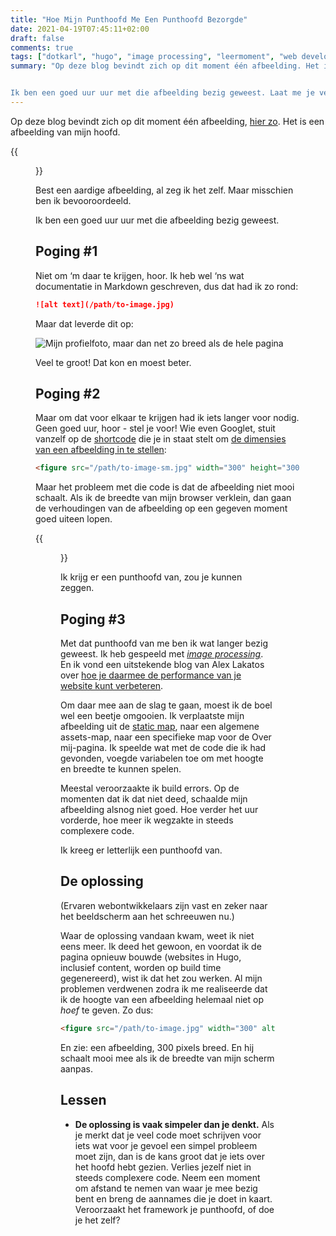 ```yaml
---
title: "Hoe Mijn Punthoofd Me Een Punthoofd Bezorgde"
date: 2021-04-19T07:45:11+02:00
draft: false
comments: true
tags: ["dotkarl", "hugo", "image processing", "leermoment", "web development"]
summary: "Op deze blog bevindt zich op dit moment één afbeelding. Het is een afbeelding van mijn hoofd. Best een aardige afbeelding, al zeg ik het zelf (maar misschien ben ik bevooroordeeld). 


Ik ben een goed uur uur met die afbeelding bezig geweest. Laat me je vertellen waarom."
---
```


Op deze blog bevindt zich op dit moment één afbeelding, [hier zo](/about). Het is een afbeelding van mijn hoofd. 


{{<figure src="/images/profile-picture-sm.jpg" width="300" alt="Mijn profielfoto, zoals te zien op de Over mij-pagina">}}


Best een aardige afbeelding, al zeg ik het zelf. Maar misschien ben ik bevooroordeeld.


Ik ben een goed uur uur met die afbeelding bezig geweest.


## Poging #1


Niet om ‘m daar te krijgen, hoor. Ik heb wel ‘ns wat documentatie in Markdown geschreven, dus dat had ik zo rond:


```markdown
![alt text](/path/to-image.jpg)
```


Maar dat leverde dit op:


![Mijn profielfoto, maar dan net zo breed als de hele pagina](/images/profile-picture-sm.jpg)


Veel te groot! Dat kon en moest beter. 


## Poging #2


Maar om dat voor elkaar te krijgen had ik iets langer voor nodig. Geen goed uur, hoor - stel je voor! Wie even Googlet, stuit vanzelf op de [shortcode](https://gohugo.io/content-management/shortcodes/) die je in staat stelt om [de dimensies van een afbeelding in te stellen](https://gohugo.io/content-management/shortcodes/#figure):


```html
<figure src="/path/to-image-sm.jpg" width="300" height="300" alt="alt text">
```


Maar het probleem met die code is dat de afbeelding niet mooi schaalt. Als ik de breedte van mijn browser verklein, dan gaan de verhoudingen van de afbeelding op een gegeven moment goed uiteen lopen. 


{{<figure src="/images/profile-picture-sm.jpg" width="200" height="300" alt="Mijn profielfoto, met scheve verhoudingen">}}


Ik krijg er een punthoofd van, zou je kunnen zeggen.


## Poging #3


Met dat punthoofd van me ben ik wat langer bezig geweest. Ik heb gespeeld met [*image processing*](https://gohugo.io/content-management/image-processing/). En ik vond een uitstekende blog van Alex Lakatos over [hoe je daarmee de performance van je website kunt verbeteren](https://alexlakatos.com/web/2020/07/17/hugo-image-processing/).


Om daar mee aan de slag te gaan, moest ik de boel wel een beetje omgooien. Ik verplaatste mijn afbeelding uit de [static map](https://gohugo.io/content-management/static-files/), naar een algemene assets-map, naar een specifieke map voor de Over mij-pagina. Ik speelde wat met de code die ik had gevonden, voegde variabelen toe om met hoogte en breedte te kunnen spelen. 


Meestal veroorzaakte ik build errors. Op de momenten dat ik dat niet deed, schaalde mijn afbeelding alsnog niet goed. Hoe verder het uur vorderde, hoe meer ik wegzakte in steeds complexere code.


Ik kreeg er letterlijk een punthoofd van. 


## De oplossing


(Ervaren webontwikkelaars zijn vast en zeker naar het beeldscherm aan het schreeuwen nu.) 


Waar de oplossing vandaan kwam, weet ik niet eens meer. Ik deed het gewoon, en voordat ik de pagina opnieuw bouwde (websites in Hugo, inclusief content, worden op build time gegenereerd), wist ik dat het zou werken. Al mijn problemen verdwenen zodra ik me realiseerde dat ik de hoogte van een afbeelding helemaal niet op *hoef* te geven. Zo dus:


```html
<figure src="/path/to-image.jpg" width="300" alt="alt text">
```


En zie: een afbeelding, 300 pixels breed. En hij schaalt mooi mee als ik de breedte van mijn scherm aanpas.


## Lessen


- **De oplossing is vaak simpeler dan je denkt.** Als je merkt dat je veel code moet schrijven voor iets wat voor je gevoel een simpel probleem moet zijn, dan is de kans groot dat je iets over het hoofd hebt gezien. Verlies jezelf niet in steeds complexere code. Neem een moment om afstand te nemen van waar je mee bezig bent en breng de aannames die je doet in kaart. Veroorzaakt het framework je punthoofd, of doe je het zelf?
